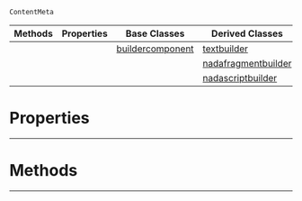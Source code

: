  `ContentMeta`

|Methods|Properties|Base Classes|Derived Classes|
|---|---|---|---|
| | |[buildercomponent](https://github.com/zeroengineteam/ZeroDocs/blob/master/code_reference/class_reference/buildercomponent.markdown)|[textbuilder](https://github.com/zeroengineteam/ZeroDocs/blob/master/code_reference/class_reference/textbuilder.markdown)|
| | | |[nadafragmentbuilder](https://github.com/zeroengineteam/ZeroDocs/blob/master/code_reference/class_reference/nadafragmentbuilder.markdown)|
| | | |[nadascriptbuilder](https://github.com/zeroengineteam/ZeroDocs/blob/master/code_reference/class_reference/nadascriptbuilder.markdown)|


 #  Properties


---  
 #  Methods


---  
 

 